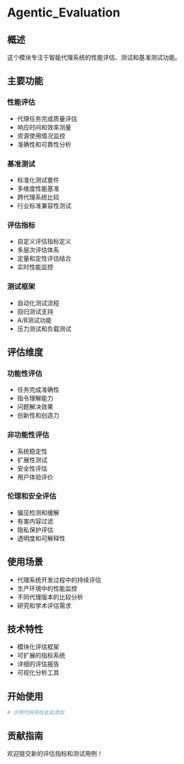 # Agentic_Evaluation

## 概述
这个模块专注于智能代理系统的性能评估、测试和基准测试功能。

## 主要功能

### 性能评估
- 代理任务完成质量评估
- 响应时间和效率测量
- 资源使用情况监控
- 准确性和可靠性分析

### 基准测试
- 标准化测试套件
- 多维度性能基准
- 跨代理系统比较
- 行业标准兼容性测试

### 评估指标
- 自定义评估指标定义
- 多层次评估体系
- 定量和定性评估结合
- 实时性能监控

### 测试框架
- 自动化测试流程
- 回归测试支持
- A/B测试功能
- 压力测试和负载测试

## 评估维度

### 功能性评估
- 任务完成准确性
- 指令理解能力
- 问题解决效果
- 创新性和创造力

### 非功能性评估
- 系统稳定性
- 扩展性测试
- 安全性评估
- 用户体验评价

### 伦理和安全评估
- 偏见检测和缓解
- 有害内容过滤
- 隐私保护评估
- 透明度和可解释性

## 使用场景
- 代理系统开发过程中的持续评估
- 生产环境中的性能监控
- 不同代理版本的比较分析
- 研究和学术评估需求

## 技术特性
- 模块化评估框架
- 可扩展的指标系统
- 详细的评估报告
- 可视化分析工具

## 开始使用
```python
# 示例代码将在此处添加
```

## 贡献指南
欢迎提交新的评估指标和测试用例！ 
